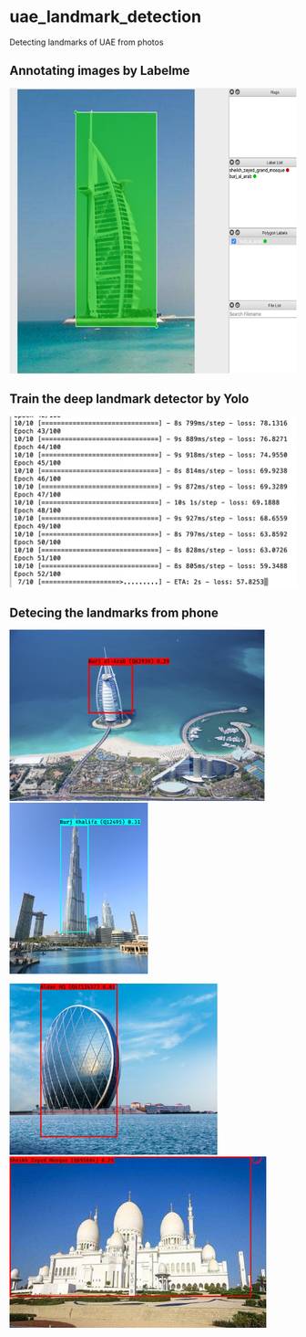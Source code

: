 # uae_landmark_detection
Detecting landmarks of UAE from photos

## Annotating images by Labelme

<img src="https://raw.githubusercontent.com/yanliang12/uae_landmark_detection/main/WX20201009-204241%402x.png" height="500">

## Train the deep landmark detector by Yolo

<img src="https://raw.githubusercontent.com/yanliang12/uae_landmark_detection/main/WX20201009-204729%402x.png" height="300">

## Detecing the landmarks from phone

<img src="https://raw.githubusercontent.com/yanliang12/uae_landmark_detection/main/burj_al_arab3_detected%20copy.jpeg" height="300"> <img src="https://raw.githubusercontent.com/yanliang12/uae_landmark_detection/main/burj_khalifa3_detected.jpg" height="300"> 

<img src="https://raw.githubusercontent.com/yanliang12/uae_landmark_detection/main/aldar_hq8_detected%20copy.jpg" height="300"> <img src="https://raw.githubusercontent.com/yanliang12/uae_landmark_detection/main/sheikh_zayed_grand_mosque8_detected%20copy.jpg" height="300">
